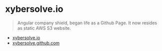# xybersolve.io

> Angular company shield, began life as a Github Page. It now resides as
static AWS S3 website.

* <a href="http://xybersolve.io">xybersolve.io</a>
* <a href="http://xybersolve.github.com">xybersolve.github.com</a>
